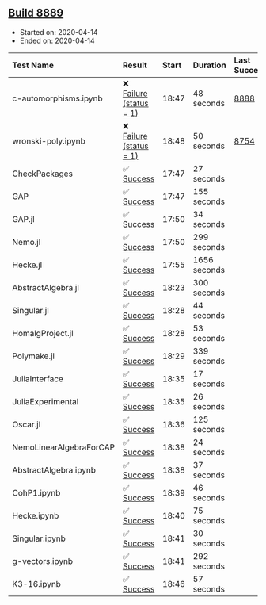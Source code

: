 ## [Build 8889](https://oscarci.mathematik.uni-kl.de/job/oscar/8889/)

* Started on: 2020-04-14
* Ended on: 2020-04-14

| Test Name    | Result | Start | Duration | Last Success | First Failure |
|:-------------|:-------|:------|:---------|:-------------|:--------------|
| c-automorphisms.ipynb | ❌ [Failure (status = 1)](https://oscarci.mathematik.uni-kl.de/job/oscar/8889/artifact/logs/build-8889/c-automorphisms.ipynb.log) | 18:47 | 48 seconds | [8888](https://oscarci.mathematik.uni-kl.de/job/oscar/8888/) | [8889](https://oscarci.mathematik.uni-kl.de/job/oscar/8889/) |
| wronski-poly.ipynb | ❌ [Failure (status = 1)](https://oscarci.mathematik.uni-kl.de/job/oscar/8889/artifact/logs/build-8889/wronski-poly.ipynb.log) | 18:48 | 50 seconds | [8754](https://oscarci.mathematik.uni-kl.de/job/oscar/8754/) | [8755](https://oscarci.mathematik.uni-kl.de/job/oscar/8755/) |
| CheckPackages | ✅ [Success](https://oscarci.mathematik.uni-kl.de/job/oscar/8889/artifact/logs/build-8889/CheckPackages.log) | 17:47 | 27 seconds |  |  |
| GAP | ✅ [Success](https://oscarci.mathematik.uni-kl.de/job/oscar/8889/artifact/logs/build-8889/GAP.log) | 17:47 | 155 seconds |  |  |
| GAP.jl | ✅ [Success](https://oscarci.mathematik.uni-kl.de/job/oscar/8889/artifact/logs/build-8889/GAP.jl.log) | 17:50 | 34 seconds |  |  |
| Nemo.jl | ✅ [Success](https://oscarci.mathematik.uni-kl.de/job/oscar/8889/artifact/logs/build-8889/Nemo.jl.log) | 17:50 | 299 seconds |  |  |
| Hecke.jl | ✅ [Success](https://oscarci.mathematik.uni-kl.de/job/oscar/8889/artifact/logs/build-8889/Hecke.jl.log) | 17:55 | 1656 seconds |  |  |
| AbstractAlgebra.jl | ✅ [Success](https://oscarci.mathematik.uni-kl.de/job/oscar/8889/artifact/logs/build-8889/AbstractAlgebra.jl.log) | 18:23 | 300 seconds |  |  |
| Singular.jl | ✅ [Success](https://oscarci.mathematik.uni-kl.de/job/oscar/8889/artifact/logs/build-8889/Singular.jl.log) | 18:28 | 44 seconds |  |  |
| HomalgProject.jl | ✅ [Success](https://oscarci.mathematik.uni-kl.de/job/oscar/8889/artifact/logs/build-8889/HomalgProject.jl.log) | 18:28 | 53 seconds |  |  |
| Polymake.jl | ✅ [Success](https://oscarci.mathematik.uni-kl.de/job/oscar/8889/artifact/logs/build-8889/Polymake.jl.log) | 18:29 | 339 seconds |  |  |
| JuliaInterface | ✅ [Success](https://oscarci.mathematik.uni-kl.de/job/oscar/8889/artifact/logs/build-8889/JuliaInterface.log) | 18:35 | 17 seconds |  |  |
| JuliaExperimental | ✅ [Success](https://oscarci.mathematik.uni-kl.de/job/oscar/8889/artifact/logs/build-8889/JuliaExperimental.log) | 18:35 | 26 seconds |  |  |
| Oscar.jl | ✅ [Success](https://oscarci.mathematik.uni-kl.de/job/oscar/8889/artifact/logs/build-8889/Oscar.jl.log) | 18:36 | 125 seconds |  |  |
| NemoLinearAlgebraForCAP | ✅ [Success](https://oscarci.mathematik.uni-kl.de/job/oscar/8889/artifact/logs/build-8889/NemoLinearAlgebraForCAP.log) | 18:38 | 24 seconds |  |  |
| AbstractAlgebra.ipynb | ✅ [Success](https://oscarci.mathematik.uni-kl.de/job/oscar/8889/artifact/logs/build-8889/AbstractAlgebra.ipynb.log) | 18:38 | 37 seconds |  |  |
| CohP1.ipynb | ✅ [Success](https://oscarci.mathematik.uni-kl.de/job/oscar/8889/artifact/logs/build-8889/CohP1.ipynb.log) | 18:39 | 46 seconds |  |  |
| Hecke.ipynb | ✅ [Success](https://oscarci.mathematik.uni-kl.de/job/oscar/8889/artifact/logs/build-8889/Hecke.ipynb.log) | 18:40 | 75 seconds |  |  |
| Singular.ipynb | ✅ [Success](https://oscarci.mathematik.uni-kl.de/job/oscar/8889/artifact/logs/build-8889/Singular.ipynb.log) | 18:41 | 30 seconds |  |  |
| g-vectors.ipynb | ✅ [Success](https://oscarci.mathematik.uni-kl.de/job/oscar/8889/artifact/logs/build-8889/g-vectors.ipynb.log) | 18:41 | 292 seconds |  |  |
| K3-16.ipynb | ✅ [Success](https://oscarci.mathematik.uni-kl.de/job/oscar/8889/artifact/logs/build-8889/K3-16.ipynb.log) | 18:46 | 57 seconds |  |  |
